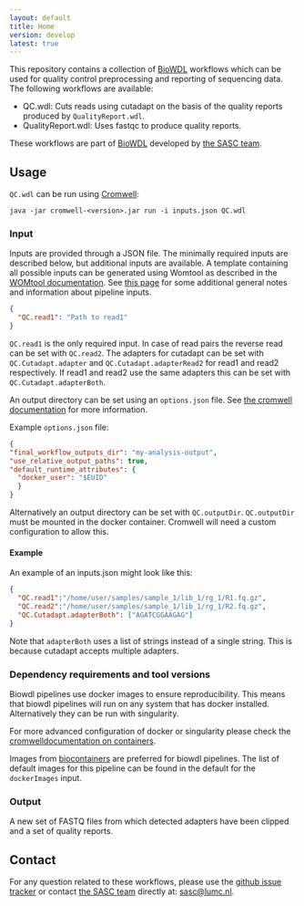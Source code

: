 ```yaml
---
layout: default
title: Home
version: develop
latest: true
---
```


This repository contains a collection of [BioWDL](https://github.com/biowdl)
workflows which can be used for quality control preprocessing and reporting of
sequencing data. The following workflows are available:
- QC.wdl: Cuts reads using cutadapt on the basis of the quality reports produced by `QualityReport.wdl`.
- QualityReport.wdl: Uses fastqc to produce quality reports.

These workflows are part of [BioWDL](https://biowdl.github.io/)
developed by [the SASC team](http://sasc.lumc.nl/).

## Usage

`QC.wdl` can be run using
[Cromwell](http://cromwell.readthedocs.io/en/stable/):
```
java -jar cromwell-<version>.jar run -i inputs.json QC.wdl
```

### Input

Inputs are provided through a JSON file. The minimally required inputs are
described below, but additional inputs are available.
A template containing all possible inputs can be generated using
Womtool as described in the
[WOMtool documentation](http://cromwell.readthedocs.io/en/stable/WOMtool/).
See [this page](/inputs.html) for some additional general notes and information
about pipeline inputs.

```JSON
{
  "QC.read1": "Path to read1"
}
```
`QC.read1`  is the only required input. In case of read pairs the reverse
read can be set with `QC.read2`. The adapters for cutadapt can be  set
with `QC.Cutadapt.adapter` and `QC.Cutadapt.adapterRead2` for read1 and
read2 respectively. If read1 and read2 use the same adapters this can be
set with `QC.Cutadapt.adapterBoth`. 

An output directory can be set using an `options.json` file. See [the 
cromwell documentation](
https://cromwell.readthedocs.io/en/stable/wf_options/Overview/) for more 
information. 

Example `options.json` file:
```JSON
{
"final_workflow_outputs_dir": "my-analysis-output",
"use_relative_output_paths": true,
"default_runtime_attributes": {
  "docker_user": "$EUID"
  }
}
```
Alternatively an output directory can be set with `QC.outputDir`. 
`QC.outputDir` must be mounted in the docker container. Cromwell will
need a custom configuration to allow this.

#### Example

An example of an inputs.json might look like this:
```JSON
{
  "QC.read1":"/home/user/samples/sample_1/lib_1/rg_1/R1.fq.gz",
  "QC.read2":"/home/user/samples/sample_1/lib_1/rg_1/R2.fq.gz",
  "QC.Cutadapt.adapterBoth": ["AGATCGGAAGAG"]
}
```

Note that `adapterBoth` uses a list of strings instead of a single string. 
This is because cutadapt accepts multiple adapters.

### Dependency requirements and tool versions
Biowdl pipelines use docker images to ensure  reproducibility. This
means that biowdl pipelines will run on any system that has docker 
installed. Alternatively they can be run with singularity.

For more advanced configuration of docker or singularity please check 
the [cromwelldocumentation on containers](
https://cromwell.readthedocs.io/en/stable/tutorials/Containers/).  

Images from [biocontainers](https://biocontainers.pro) are preferred for 
biowdl pipelines. The list of default images for this pipeline can be 
found in the default for the `dockerImages` input. 

### Output

A new set of FASTQ files from which detected adapters have been clipped and a
set of quality reports.

## Contact
<p>
  <!-- Obscure e-mail address for spammers -->
For any question related to these workflows, please use the
<a href='https://github.com/biowdl/QC/issues'>github issue tracker</a>
or contact
 <a href='http://sasc.lumc.nl/'>the SASC team</a> directly at: <a href='&#109;&#97;&#105;&#108;&#116;&#111;&#58;&#115;&#97;&#115;&#99;&#64;&#108;&#117;&#109;&#99;&#46;&#110;&#108;'>
&#115;&#97;&#115;&#99;&#64;&#108;&#117;&#109;&#99;&#46;&#110;&#108;</a>.
</p>
